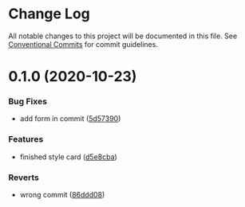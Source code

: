 # Change Log

All notable changes to this project will be documented in this file.
See [Conventional Commits](https://conventionalcommits.org) for commit guidelines.

# 0.1.0 (2020-10-23)

### Bug Fixes

- add form in commit ([5d57390](https://github.com/AlexR0v/posts/commit/5d57390d6d58acabec817f8dc72b74a261afdfd7))

### Features

- finished style card ([d5e8cba](https://github.com/AlexR0v/posts/commit/d5e8cbae38721a4ffbbbb0772408acc0c59d2f88))

### Reverts

- wrong commit ([86ddd08](https://github.com/AlexR0v/posts/commit/86ddd085c1af6172d5ff649a96893cf8c238e32a))
